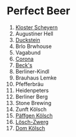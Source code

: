 # Perfect Beer

1. [Kloster Scheyern](https://www.klosterbrauerei-scheyern.de/unsere-biere.html)
1. Augustiner Hell
1. [Duckstein](https://www.duckstein.de/)
1. Brlo Brwhouse
1. Vagabund
1. [Corona](https://corona.de/)
1. [Beck's](https://becks.de/)
1. Berliner-Kindl
1. Brauhaus Lemke
1. Pfefferbräu
1. Heidenpeters
1. Berliner Berg
1. Stone Brewing
1. Zunft Kölsch
1. [Päffgen Kölsch](http://www.paeffgen-koelsch.de)
1. [Lösch-Zwerg](http://www.loesch-zwerg.de)
1. [Dom Kölsch](https://domkoelsch.de)
